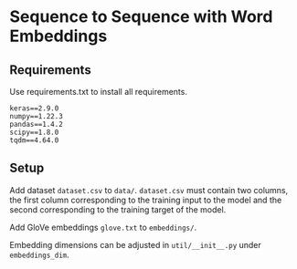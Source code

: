 # Sequence to Sequence with Word Embeddings

## Requirements
Use requirements.txt to install all requirements.
```
keras==2.9.0
numpy==1.22.3
pandas==1.4.2
scipy==1.8.0
tqdm==4.64.0
```

## Setup
Add dataset ```dataset.csv``` to ```data/```. 
```dataset.csv``` must contain two columns, 
the first column corresponding to the training input to the model and the 
second corresponding to the training target of the model.

Add GloVe embeddings ```glove.txt``` to ```embeddings/```.

Embedding dimensions can be adjusted in ```util/__init__.py``` under 
```embeddings_dim```.